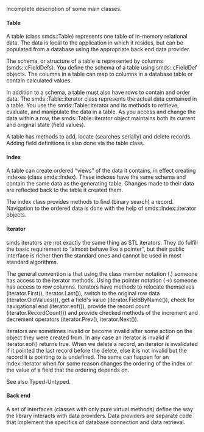 Incomplete description of some main classes.

#### Table

A table (class smds::Table) represents one table of in-memory relational data. The data is local to the application in which it resides, but can be populated from a database using the appropriate back end data provider.

The schema, or structure of a table is represented by columns (smds::cFieldDefs). You define the schema of a table using smds::cFieldDef objects. The columns in a table can map to columns in a database table or contain calculated values.

In addition to a schema, a table must also have rows to contain and order data. The smds::Table::iterator class represents the actual data contained in a table. You use the smds::Table::iterator and its methods to retrieve, evaluate, and manipulate the data in a table. As you access and change the data within a row, the smds::Table::iterator object maintains both its current and original state (field values).

A table has methods to add, locate (searches serially) and delete records. Adding field definitions is also done via the table class.

#### Index

A table can create ordered “views” of the data it contains, in effect creating indexes (class smds::Index). These indexes have the same schema and contain the same data as the generating table. Changes made to their data are reflected back to the table it created them.

The index class provides methods to find (binary search) a record. Navigation to the ordered data is done with the help of smds::Index::iterator objects.

#### Iterator

smds iterators are not exactly the same thing as STL iterators. They do fulfill the basic requirement to “almost behave like a pointer”, but their public interface is richer then the standard ones and cannot be used in most standard algorithms.

The general convention is that using the class member notation (.) someone has access to the iterator methods. Using the pointer notation (->) someone has access to row columns. Iterators have methods to relocate themselves (iterator.First(), iterator.Last()), switch to the original row data (iterator.OldValues()), get a field's value (iterator.FieldByName()), check for navigational end (iterator.eof()), provide the record count (iterator.RecordCount()) and provide checked methods of the increment and decrement operators (iterator.Prev(),  iterator.Next()).

Iterators are sometimes invalid or become invalid after some action on the object they were created from. In any case an iterator is invalid if iterator.eof() returns true. When we delete a record, an iterator is invalidated if it pointed the last record before the delete, else it is not invalid but the record it is pointing to is undefined. The same can happen for an Index::iterator when for some reason changes the ordering of the index or the value of a field that the ordering depends on.

See also Typed-Untyped.

#### Back end

A set of interfaces (classes with only pure virtual methods) define the way the library interacts with data providers. Data providers are separate code that implement the specifics of database connection and data retrieval.
